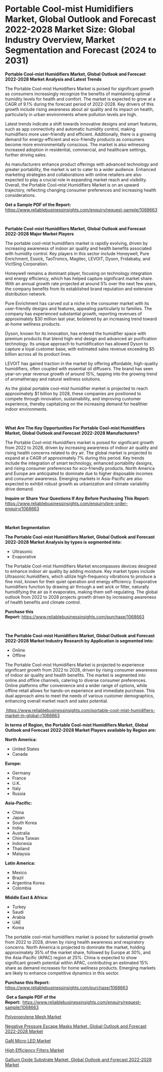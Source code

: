 <p><h1>Portable Cool-mist Humidifiers Market, Global Outlook and Forecast 2022-2028 Market Size: Global Industry Overview, Market Segmentation and Forecast (2024 to 2031)</h1></p><p><strong>Portable Cool-mist Humidifiers Market, Global Outlook and Forecast 2022-2028 Market Analysis and Latest Trends</strong></p>
<p><p>The Portable Cool-mist Humidifiers Market is poised for significant growth as consumers increasingly recognize the benefits of maintaining optimal humidity levels for health and comfort. The market is expected to grow at a CAGR of 9.1% during the forecast period of 2022-2028. Key drivers of this growth include rising awareness about air quality and its impact on health, particularly in urban environments where pollution levels are high.</p><p>Latest trends indicate a shift towards innovative designs and smart features, such as app connectivity and automatic humidity control, making humidifiers more user-friendly and efficient. Additionally, there is a growing demand for energy-efficient and eco-friendly products as consumers become more environmentally conscious. The market is also witnessing increased adoption in residential, commercial, and healthcare settings, further driving sales.</p><p>As manufacturers enhance product offerings with advanced technology and greater portability, the market is set to cater to a wider audience. Enhanced marketing strategies and collaborations with online retailers are also expected to play a crucial role in expanding market reach and visibility. Overall, the Portable Cool-mist Humidifiers Market is on an upward trajectory, reflecting changing consumer preferences and increasing health considerations.</p></p>
<p><strong>Get a Sample PDF of the Report:&nbsp;</strong> <a href="https://www.reliablebusinessinsights.com/enquiry/request-sample/1068663">https://www.reliablebusinessinsights.com/enquiry/request-sample/1068663</a></p>
<p>&nbsp;</p>
<p><strong>Portable Cool-mist Humidifiers Market, Global Outlook and Forecast 2022-2028 Major Market Players</strong></p>
<p><p>The portable cool-mist humidifiers market is rapidly evolving, driven by increasing awareness of indoor air quality and health benefits associated with humidity control. Key players in this sector include Honeywell, Pure Enrichment, Essick, TaoTronics, Magitec, LEVOIT, Dyson, Fridababy, and VictSing Corporation.</p><p>Honeywell remains a dominant player, focusing on technology integration and energy efficiency, which has helped capture significant market share. With an annual growth rate projected at around 5% over the next few years, the company benefits from its established brand reputation and extensive distribution network.</p><p>Pure Enrichment has carved out a niche in the consumer market with its user-friendly designs and features, appealing particularly to families. The company has experienced substantial growth, reporting revenues of approximately $30 million last year, bolstered by an increasing trend toward at-home wellness products.</p><p>Dyson, known for its innovation, has entered the humidifier space with premium products that blend high-end design and advanced air purification technology. Its unique approach to humidification has allowed Dyson to capture a loyal customer base, with estimated sales revenue exceeding $5 billion across all its product lines.</p><p>LEVOIT has gained traction in the market by offering affordable, high-quality humidifiers, often coupled with essential oil diffusers. The brand has seen year-on-year revenue growth of around 15%, tapping into the growing trend of aromatherapy and natural wellness solutions.</p><p>As the global portable cool-mist humidifier market is projected to reach approximately $1 billion by 2028, these companies are positioned to compete through innovation, sustainability, and improving customer experience, thereby capitalizing on the increasing demand for healthier indoor environments.</p></p>
<p>&nbsp;</p>
<p><strong>What Are The Key Opportunities For Portable Cool-mist Humidifiers Market, Global Outlook and Forecast 2022-2028 Manufacturers?</strong></p>
<p><p>The Portable Cool-mist Humidifiers market is poised for significant growth from 2022 to 2028, driven by increasing awareness of indoor air quality and rising health concerns related to dry air. The global market is projected to expand at a CAGR of approximately 7% during this period. Key trends include the integration of smart technology, enhanced portability designs, and rising consumer preferences for eco-friendly products. North America and Europe are anticipated to dominate due to higher disposable incomes and consumer awareness. Emerging markets in Asia-Pacific are also expected to exhibit robust growth as urbanization and climate variability drive demand.</p></p>
<p><strong>Inquire or Share Your Questions If Any Before Purchasing This Report:</strong> <a href="https://www.reliablebusinessinsights.com/enquiry/pre-order-enquiry/1068663">https://www.reliablebusinessinsights.com/enquiry/pre-order-enquiry/1068663</a></p>
<p>&nbsp;</p>
<p><strong>Market Segmentation</strong></p>
<p><strong>The Portable Cool-mist Humidifiers Market, Global Outlook and Forecast 2022-2028 Market Analysis by types is segmented into:</strong></p>
<p><ul><li>Ultrasonic</li><li>Evaporative</li></ul></p>
<p><p>The Portable Cool-mist Humidifiers Market encompasses devices designed to enhance indoor air quality by adding moisture. Key market types include Ultrasonic humidifiers, which utilize high-frequency vibrations to produce a fine mist, known for their quiet operation and energy efficiency. Evaporative humidifiers function by drawing air through a wet wick or filter, naturally humidifying the air as it evaporates, making them self-regulating. The global outlook from 2022 to 2028 projects growth driven by increasing awareness of health benefits and climate control.</p></p>
<p><strong>Purchase this Report:&nbsp;</strong><a href="https://www.reliablebusinessinsights.com/purchase/1068663">https://www.reliablebusinessinsights.com/purchase/1068663</a></p>
<p>&nbsp;</p>
<p><strong>The Portable Cool-mist Humidifiers Market, Global Outlook and Forecast 2022-2028 Market Industry Research by Application is segmented into:</strong></p>
<p><ul><li>Online</li><li>Offline</li></ul></p>
<p><p>The Portable Cool-mist Humidifiers Market is projected to experience significant growth from 2022 to 2028, driven by rising consumer awareness of indoor air quality and health benefits. The market is segmented into online and offline channels, catering to diverse consumer preferences. Online platforms offer convenience and a wider range of options, while offline retail allows for hands-on experience and immediate purchase. This dual approach aims to meet the needs of various customer demographics, enhancing overall market reach and sales potential.</p></p>
<p><a href="https://www.reliablebusinessinsights.com/portable-cool-mist-humidifiers-market-in-global-r1068663">&nbsp;https://www.reliablebusinessinsights.com/portable-cool-mist-humidifiers-market-in-global-r1068663</a></p>
<p><strong>In terms of Region, the Portable Cool-mist Humidifiers Market, Global Outlook and Forecast 2022-2028 Market Players available by Region are:</strong></p>
<p>
    <p> <strong> North America: </strong>
        <ul>
            <li>United States</li>
            <li>Canada</li>
        </ul>
        </p> 
    <p> <strong> Europe: </strong>
        <ul>
            <li>Germany</li>
            <li>France</li>
            <li>U.K.</li>
            <li>Italy</li>
            <li>Russia</li>
        </ul>
        </p> 
    <p> <strong> Asia-Pacific: </strong>
        <ul>
            <li>China</li>
            <li>Japan</li>
            <li>South Korea</li>
            <li>India</li>
            <li>Australia</li>
            <li>China Taiwan</li>
            <li>Indonesia</li>
            <li>Thailand</li>
            <li>Malaysia</li>
        </ul>
        </p> 
    <p> <strong> Latin America: </strong>
        <ul>
            <li>Mexico</li>
            <li>Brazil</li>
            <li>Argentina Korea</li>
            <li>Colombia</li>
        </ul>
        </p> 
    <p> <strong> Middle East & Africa: </strong>
        <ul>
            <li>Turkey</li>
            <li>Saudi</li>
            <li>Arabia</li>
            <li>UAE</li>
            <li>Korea</li>
        </ul>
    </p>
    </p>
<p><p>The portable cool-mist humidifiers market is poised for substantial growth from 2022 to 2028, driven by rising health awareness and respiratory concerns. North America is projected to dominate the market, holding approximately 35% of the market share, followed by Europe at 30%, and the Asia-Pacific (APAC) region at 25%. China is expected to show significant growth potential within APAC, contributing an estimated 15% share as demand increases for home wellness products. Emerging markets are likely to enhance competitive dynamics in this sector.</p></p>
<p><strong>Purchase this Report: </strong><a href="https://www.reliablebusinessinsights.com/purchase/1068663">https://www.reliablebusinessinsights.com/purchase/1068663</a></p>
<p>&nbsp;<strong>Get a Sample PDF of the Report:&nbsp;&nbsp;</strong><a href="https://www.reliablebusinessinsights.com/enquiry/request-sample/1068663">https://www.reliablebusinessinsights.com/enquiry/request-sample/1068663</a></p>
<p><strong></strong></p>
<p><p><a href="https://issuu.com/reportprime-2/docs/polypropylene-mesh-market-size-2030_fc1e1653372050">Polypropylene Mesh Market</a></p><p><a href="https://github.com/FahadAhmed223/Market-Research-Report-List-1/blob/main/negative-pressure-escape-masks-market-global-outlook-and-forecast-2022-2028-market.md">Negative Pressure Escape Masks Market, Global Outlook and Forecast 2022-2028 Market</a></p><p><a href="https://medium.com/@randaarks98078567/this-report-aims-to-provide-a-comprehensive-presentation-of-the-global-market-for-gan-micro-led-8564b99631a1">GaN Micro LED Market</a></p><p><a href="https://www.linkedin.com/pulse/emerging-high-efficiency-filters-market-opportunities-analysis-scfbf?trackingId=Ct6ylbBIRU6DOz6ynw%2BM1A%3D%3D">High Efficiency Filters Market</a></p><p><a href="https://github.com/MarilynDouglas476/Market-Research-Report-List-1/blob/main/gallium-oxide-substrate-market-global-outlook-and-forecast-2022-2028-market.md">Gallium Oxide Substrate Market, Global Outlook and Forecast 2022-2028 Market</a></p></p>